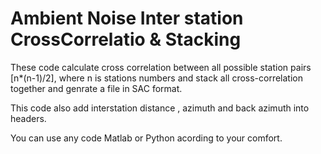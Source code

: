 # Ambient Noise Inter station CrossCorrelatio & Stacking
These code calculate cross correlation between all possible station pairs [n*(n-1)/2], where n is stations numbers and stack all cross-correlation together and genrate a file in SAC format.

This code also add interstation distance , azimuth and back azimuth into headers.

You can use any code Matlab or Python acording to your comfort.

